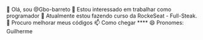 👋 Olá, sou @Gbo-barreto
👀 Estou interessado em trabalhar como programador
🌱 Atualmente estou fazendo curso da RockeSeat - Full-Steak.
💞️ Procuro melhorar meus códigos
📫 Como chegar ****
😄 Pronomes: Guilherme


<!---
Gbo-barreto/Gbo-barreto is a ✨ special ✨ repository because its `README.md` (this file) appears on your GitHub profile.
You can click the Preview link to take a look at your changes.
--->
